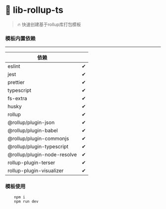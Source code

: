 # 🚀 lib-rollup-ts

> 🔥 快速创建基于rollup库打包模板

### 模板内置依赖
___
|  依赖   |   |
|  ----  | ----  |
| eslint  | ✔ |
| jest  | ✔ |
| prettier  | ✔ |
| typescript  | ✔ |
| fs-extra  | ✔ |
| husky  | ✔ |
| rollup  | ✔ |
| @rollup/plugin-json  | ✔ |
| @rollup/plugin-babel  | ✔ |
| @rollup/plugin-commonjs  | ✔ |
| @rollup/plugin-typescript  | ✔ |
| @rollup/plugin-node-resolve | ✔ |
| rollup-plugin-terser  | ✔ |
| rollup-plugin-visualizer | ✔ |

### 模板使用
```
    npm i
    npm run dev
```

